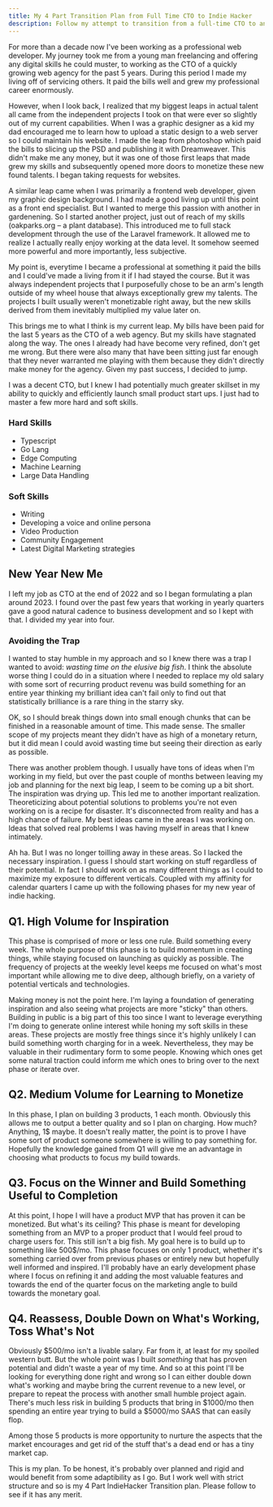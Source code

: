 ```yaml
---
title: My 4 Part Transition Plan from Full Time CTO to Indie Hacker
description: Follow my attempt to transition from a full-time CTO to an indie hacker. Here's my 4 part framework for getting it done.
---
```


For more than a decade now I've been working as a professional web developer. My journey took me from a young man freelancing and offering any digital skills he could muster, to working as the CTO of a quickly growing web agency for the past 5 years. During this period I made my living off of servicing others. It paid the bills well and grew my professional career enormously.

However, when I look back, I realized that my biggest leaps in actual talent all came from the independent projects I took on that were ever so slightly out of my current capabilities. When I was a graphic designer as a kid my dad encouraged me to learn how to upload a static design to a web server so I could maintain his website. I made the leap from photoshop which paid the bills to slicing up the PSD and publishing it with Dreamweaver. This didn't make me any money, but it was one of those first leaps that made grew my skills and subsequently opened more doors to monetize these new found talents. I began taking requests for websites.

A similar leap came when I was primarily a frontend web developer, given my graphic design background. I had made a good living up until this point as a front end specialist. But I wanted to merge this passion with another in gardenening. So I started another project, just out of reach of my skills (oakparks.org – a plant database). This introduced me to full stack development through the use of the Laravel framework. It allowed me to realize I actually really enjoy working at the data level. It somehow seemed more powerful and more importantly, less subjective.

My point is, everytime I became a professional at something it paid the bills and I could've made a living from it if I had stayed the course. But it was always independent projects that I purposefully chose to be an arm's length outside of my wheel house that always exceptionally grew my talents. The projects I built usually weren't monetizable right away, but the new skills derived from them inevitably multiplied my value later on.

This brings me to what I think is my current leap. My bills have been paid for the last 5 years as the CTO of a web agency. But my skills have stagnated along the way. The ones I already had have become very refined, don't get me wrong. But there were also many that have been sitting just far enough that they never warranted me playing with them because they didn't directly make money for the agency. Given my past success, I decided to jump.

I was a decent CTO, but I knew I had potentially much greater skillset in my ability to quickly and efficiently launch small product start ups. I just had to master a few more hard and soft skills.

### Hard Skills

- Typescript
- Go Lang
- Edge Computing
- Machine Learning
- Large Data Handling

### Soft Skills

- Writing
- Developing a voice and online persona
- Video Production
- Community Engagement
- Latest Digital Marketing strategies

## New Year New Me

I left my job as CTO at the end of 2022 and so I began formulating a plan around 2023. I found over the past few years that working in yearly quarters gave a good natural cadence to business development and so I kept with that. I divided my year into four.

### Avoiding the Trap

I wanted to stay humble in my approach and so I knew there was a trap I wanted to avoid: _wasting time on the elusive big fish_. I think the absolute worse thing I could do in a situation where I needed to replace my old salary with some sort of recurring product revenu was build something for an entire year thinking my brilliant idea can't fail only to find out that statistically brilliance is a rare thing in the starry sky.

OK, so I should break things down into small enough chunks that can be finished in a reasonable amount of time. This made sense. The smaller scope of my projects meant they didn't have as high of a monetary return, but it did mean I could avoid wasting time but seeing their direction as early as possible.

There was another problem though. I usually have tons of ideas when I'm working in my field, but over the past couple of months between leaving my job and planning for the next big leap, I seem to be coming up a bit short. The inspiration was drying up. This led me to another important realization. Theoreticizing about potential solutions to problems you're not even working on is a recipe for disaster. It's disconnected from reality and has a high chance of failure. My best ideas came in the areas I was working on. Ideas that solved real problems I was having myself in areas that I knew intimately.

Ah ha. But I was no longer toilling away in these areas. So I lacked the necessary inspiration. I guess I should start working on stuff regardless of their potential. In fact I should work on as many different things as I could to maximize my exposure to different verticals. Coupled with my affinity for calendar quarters I came up with the following phases for my new year of indie hacking.

## Q1. High Volume for Inspiration

This phase is comprised of more or less one rule. Build something every week. The whole purpose of this phase is to build momentum in creating things, while staying focused on launching as quickly as possible. The frequency of projects at the weekly level keeps me focused on what's most important while allowing me to dive deep, although briefly, on a variety of potential verticals and technologies.

Making money is not the point here. I'm laying a foundation of generating inspiration and also seeing what projects are more "sticky" than others. Building in public is a big part of this too since I want to leverage everything I'm doing to generate online interest while honing my soft skills in these areas. These projects are mostly free things since it's highly unlikely I can build something worth charging for in a week. Nevertheless, they may be valuable in their rudimentary form to some people. Knowing which ones get some natural traction could inform me which ones to bring over to the next phase or iterate over.

## Q2. Medium Volume for Learning to Monetize

In this phase, I plan on building 3 products, 1 each month. Obviously this allows me to output a better quality and so I plan on charging. How much? Anything, 1$ maybe. It doesn't really matter, the point is to prove I have some sort of product someone somewhere is willing to pay something for. Hopefully the knowledge gained from Q1 will give me an advantage in choosing what products to focus my build towards.

## Q3. Focus on the Winner and Build Something Useful to Completion

At this point, I hope I will have a product MVP that has proven it can be monetized. But what's its ceiling? This phase is meant for developing something from an MVP to a proper product that I would feel proud to charge users for. This still isn't a big fish. My goal here is to build up to something like 500$/mo. This phase focuses on only 1 product, whether it's something carried over from previous phases or entirely new but hopefully well informed and inspired. I'll probably have an early development phase where I focus on refining it and adding the most valuable features and towards the end of the quarter focus on the marketing angle to build towards the monetary goal.

## Q4. Reassess, Double Down on What's Working, Toss What's Not

Obviously $500/mo isn't a livable salary. Far from it, at least for my spoiled western butt. But the whole point was I built _something_ that has proven potential and didn't waste a year of my time. And so at this point I'll be looking for everything done right and wrong so I can either double down what's working and maybe bring the current revenue to a new level, or prepare to repeat the process with another small humble project again. There's much less risk in building 5 products that bring in $1000/mo then spending an entire year trying to build a $5000/mo SAAS that can easily flop.

Among those 5 products is more opportunity to nurture the aspects that the market encourages and get rid of the stuff that's a dead end or has a tiny market cap.

This is my plan. To be honest, it's probably over planned and rigid and would benefit from some adaptibility as I go. But I work well with strict structure and so is my 4 Part IndieHacker Transition plan. Please follow to see if it has any merit.
